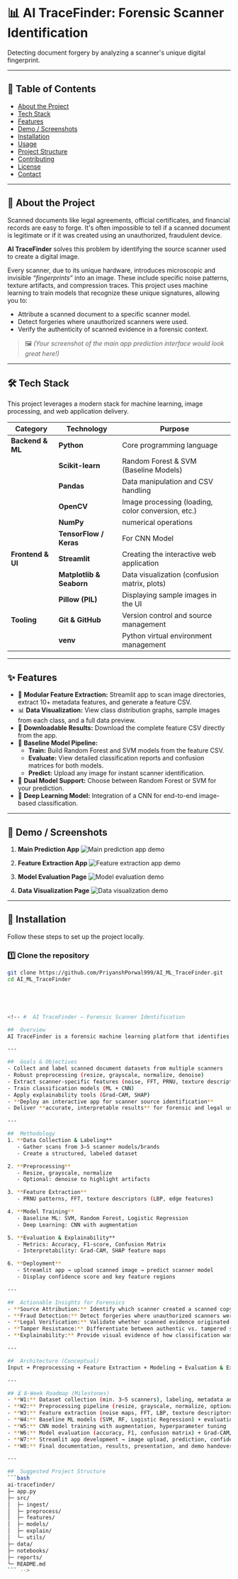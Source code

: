 # 📊 AI TraceFinder: Forensic Scanner Identification

Detecting document forgery by analyzing a scanner's unique digital fingerprint.

---

## 📘 Table of Contents
- [About the Project](#-about-the-project)
- [Tech Stack](#-tech-stack)
- [Features](#-features)
- [Demo / Screenshots](#-demo--screenshots)
- [Installation](#-installation)
- [Usage](#-usage)
- [Project Structure](#-project-structure)
- [Contributing](#-contributing)
- [License](#-license)
- [Contact](#-contact)

---

## 🎯 About the Project

Scanned documents like legal agreements, official certificates, and financial records are easy to forge. It's often impossible to tell if a scanned document is legitimate or if it was created using an unauthorized, fraudulent device.

**AI TraceFinder** solves this problem by identifying the source scanner used to create a digital image.

Every scanner, due to its unique hardware, introduces microscopic and invisible *“fingerprints”* into an image. These include specific noise patterns, texture artifacts, and compression traces. This project uses machine learning to train models that recognize these unique signatures, allowing you to:

- Attribute a scanned document to a specific scanner model.  
- Detect forgeries where unauthorized scanners were used.  
- Verify the authenticity of scanned evidence in a forensic context.

> 🖼️ *(Your screenshot of the main app prediction interface would look great here!)*

---

## 🛠 Tech Stack

This project leverages a modern stack for machine learning, image processing, and web application delivery.

| Category | Technology | Purpose |
|-----------|-------------|----------|
| **Backend & ML** | **Python** | Core programming language |
| | **Scikit-learn** | Random Forest & SVM (Baseline Models) |
| | **Pandas** | Data manipulation and CSV handling |
| | **OpenCV** | Image processing (loading, color conversion, etc.) |
| | **NumPy** | numerical operations |
| | **TensorFlow / Keras** | For CNN Model |
| **Frontend & UI** | **Streamlit** | Creating the interactive web application |
| | **Matplotlib & Seaborn** | Data visualization (confusion matrix, plots) |
| | **Pillow (PIL)** | Displaying sample images in the UI |
| **Tooling** | **Git & GitHub** | Version control and source management |
| | **venv** | Python virtual environment management |

---

## ✨ Features

- 🧩 **Modular Feature Extraction:** Streamlit app to scan image directories, extract 10+ metadata features, and generate a feature CSV.  
- 📊 **Data Visualization:** View class distribution graphs, sample images from each class, and a full data preview.  
- 💾 **Downloadable Results:** Download the complete feature CSV directly from the app.  
- 🤖 **Baseline Model Pipeline:**  
  - **Train:** Build Random Forest and SVM models from the feature CSV.  
  - **Evaluate:** View detailed classification reports and confusion matrices for both models.  
  - **Predict:** Upload any image for instant scanner identification.  
- 🔀 **Dual Model Support:** Choose between Random Forest or SVM for your prediction.  
- 🧠 **Deep Learning Model:** Integration of a CNN for end-to-end image-based classification.

---

## 📸 Demo / Screenshots

1.  **Main Prediction App**
    ![Main prediction app demo](./img/Main%20Prediction%20App.png)

2.  **Feature Extraction App**
    ![Feature extraction app demo](./img/Feature%20Extraction%20App.png)

3.  **Model Evaluation Page**
    ![Model evaluation demo](./img/Model%20Evaluation%20Page.png)

4.  **Data Visualization Page**
    ![Data visualization demo](./img/Data%20Visualization%20Page.png)

---

## 🚀 Installation

Follow these steps to set up the project locally.

### 1️⃣ Clone the repository
```bash
git clone https://github.com/PriyanshPorwal999/AI_ML_TraceFinder.git
cd AI_ML_TraceFinder





<!-- #  AI TraceFinder — Forensic Scanner Identification  

##  Overview  
AI TraceFinder is a forensic machine learning platform that identifies the **source scanner device** used to digitize a document or image. Each scanner (brand/model) introduces unique **noise, texture, and compression artifacts** that serve as a fingerprint. By analyzing these patterns, AI TraceFinder enables **fraud detection, authentication, and forensic validation** in scanned documents.  

---

##  Goals & Objectives  
- Collect and label scanned document datasets from multiple scanners  
- Robust preprocessing (resize, grayscale, normalize, denoise)  
- Extract scanner-specific features (noise, FFT, PRNU, texture descriptors)  
- Train classification models (ML + CNN)  
- Apply explainability tools (Grad-CAM, SHAP)  
- **Deploy an interactive app for scanner source identification**  
- Deliver **accurate, interpretable results** for forensic and legal use cases  

---

##  Methodology 
1. **Data Collection & Labeling**  
   - Gather scans from 3–5 scanner models/brands  
   - Create a structured, labeled dataset  

2. **Preprocessing**  
   - Resize, grayscale, normalize  
   - Optional: denoise to highlight artifacts  

3. **Feature Extraction**  
   - PRNU patterns, FFT, texture descriptors (LBP, edge features)  

4. **Model Training**  
   - Baseline ML: SVM, Random Forest, Logistic Regression  
   - Deep Learning: CNN with augmentation  

5. **Evaluation & Explainability**  
   - Metrics: Accuracy, F1-score, Confusion Matrix  
   - Interpretability: Grad-CAM, SHAP feature maps  

6. **Deployment**  
   - Streamlit app → upload scanned image → predict scanner model  
   - Display confidence score and key feature regions  

---

##  Actionable Insights for Forensics  
- **Source Attribution:** Identify which scanner created a scanned copy of a document.  
- **Fraud Detection:** Detect forgeries where unauthorized scanners were used.  
- **Legal Verification:** Validate whether scanned evidence originated from approved devices.  
- **Tamper Resistance:** Differentiate between authentic vs. tampered scans.  
- **Explainability:** Provide visual evidence of how classification was made.  

---

##  Architecture (Conceptual)  
Input ➜ Preprocessing ➜ Feature Extraction + Modeling ➜ Evaluation & Explainability ➜ Prediction App  

---

## ⏳ 8-Week Roadmap (Milestones)  
- **W1:** Dataset collection (min. 3–5 scanners), labeling, metadata analysis  
- **W2:** Preprocessing pipeline (resize, grayscale, normalize, optional denoise)  
- **W3:** Feature extraction (noise maps, FFT, LBP, texture descriptors)  
- **W4:** Baseline ML models (SVM, RF, Logistic Regression) + evaluation  
- **W5:** CNN model training with augmentation, hyperparameter tuning  
- **W6:** Model evaluation (accuracy, F1, confusion matrix) + Grad-CAM/SHAP analysis  
- **W7:** Streamlit app development → image upload, prediction, confidence output  
- **W8:** Final documentation, results, presentation, and demo handover  

---

##  Suggested Project Structure  
```bash
ai-tracefinder/
├─ app.py              
├─ src/
│  ├─ ingest/           
│  ├─ preprocess/        
│  ├─ features/          
│  ├─ models/            
│  ├─ explain/           
│  └─ utils/             
├─ data/                 
├─ notebooks/            
├─ reports/              
└─ README.md
``` -->



